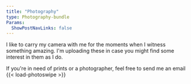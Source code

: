 ```yaml
---
title: "Photography"
type: Photography-bundle
Params:
  ShowPostNavLinks: false
---
```

I like to carry my camera with me for the moments when I witness something amazing. I'm uploading these in case you might find some interest in them as I do.

If you're in need of prints or a photographer, feel free to send me an email\
{{< load-photoswipe >}}
<!-- 
### [Surma River Workers](/photography/surmariverlabourers)
{{< gallery dir="/images/photography/surmariverlabourers/" caption-position="none"/>}}
### [Galata Bridge Fishermen](/photography/istanbulfishermen)
{{< gallery dir="/images/photography/istanbulfishermen/" caption-position="none"/>}}
### [Balinese Macaques](/photography/macaques)
{{< gallery dir="/images/photography/macaques/" caption-position="none"/>}}
### [Old Dhaka Street Food Vendors](/photography/streetfood)
{{< gallery dir="/images/photography/streetcooks/" caption-position="none"/>}}
### [Misc](/photography/misc) -->